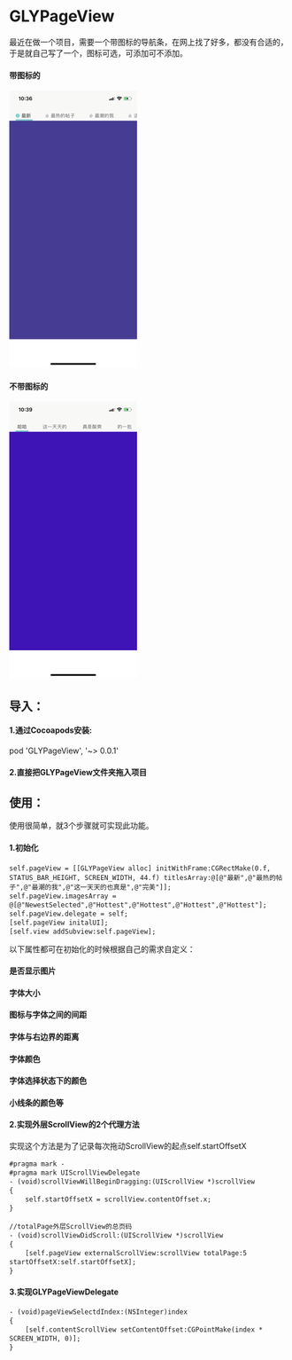 # GLYPageView

最近在做一个项目，需要一个带图标的导航条，在网上找了好多，都没有合适的，于是就自己写了一个，图标可选，可添加可不添加。

#### 带图标的

![Image text](https://github.com/Jason318/GLYPageView/blob/master/READMEIMAGES/EE53655F1A5B8DE0F21E7801B592A60F.gif)

#### 不带图标的

![Image text](https://github.com/Jason318/GLYPageView/blob/master/READMEIMAGES/8A1A06E02C6808FEC7020555C310E062.gif)

## 导入：

#### 1.通过Cocoapods安装:

pod 'GLYPageView', '~> 0.0.1'

#### 2.直接把GLYPageView文件夹拖入项目

## 使用：

使用很简单，就3个步骤就可实现此功能。

#### 1.初始化

```
self.pageView = [[GLYPageView alloc] initWithFrame:CGRectMake(0.f, STATUS_BAR_HEIGHT, SCREEN_WIDTH, 44.f) titlesArray:@[@"最新",@"最热的帖子",@"最潮的我",@"这一天天的也真是",@"完美"]];
self.pageView.imagesArray = @[@"NewestSelected",@"Hottest",@"Hottest",@"Hottest",@"Hottest"];
self.pageView.delegate = self;
[self.pageView initalUI];
[self.view addSubview:self.pageView];
```
以下属性都可在初始化的时候根据自己的需求自定义：
#### 是否显示图片
#### 字体大小
#### 图标与字体之间的间距
#### 字体与右边界的距离
#### 字体颜色
#### 字体选择状态下的颜色
#### 小线条的颜色等

#### 2.实现外层ScrollView的2个代理方法

实现这个方法是为了记录每次拖动ScrollView的起点self.startOffsetX

```
#pragma mark -
#pragma mark UIScrollViewDelegate
- (void)scrollViewWillBeginDragging:(UIScrollView *)scrollView
{
    self.startOffsetX = scrollView.contentOffset.x;
}

//totalPage外层ScrollView的总页码
- (void)scrollViewDidScroll:(UIScrollView *)scrollView
{
    [self.pageView externalScrollView:scrollView totalPage:5 startOffsetX:self.startOffsetX];
}
```

#### 3.实现GLYPageViewDelegate

```
- (void)pageViewSelectdIndex:(NSInteger)index
{
    [self.contentScrollView setContentOffset:CGPointMake(index * SCREEN_WIDTH, 0)];
}
```



